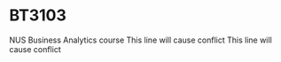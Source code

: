 # BT3103

NUS Business Analytics course
This line will cause conflict
This line will cause conflict

